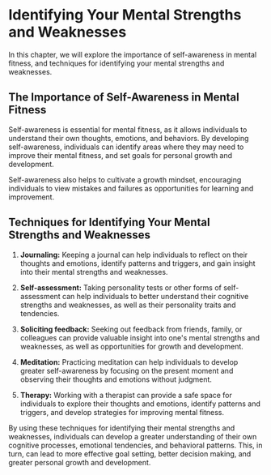 Identifying Your Mental Strengths and Weaknesses
====================================================================================

In this chapter, we will explore the importance of self-awareness in mental fitness, and techniques for identifying your mental strengths and weaknesses.

The Importance of Self-Awareness in Mental Fitness
--------------------------------------------------

Self-awareness is essential for mental fitness, as it allows individuals to understand their own thoughts, emotions, and behaviors. By developing self-awareness, individuals can identify areas where they may need to improve their mental fitness, and set goals for personal growth and development.

Self-awareness also helps to cultivate a growth mindset, encouraging individuals to view mistakes and failures as opportunities for learning and improvement.

Techniques for Identifying Your Mental Strengths and Weaknesses
---------------------------------------------------------------

1. **Journaling:** Keeping a journal can help individuals to reflect on their thoughts and emotions, identify patterns and triggers, and gain insight into their mental strengths and weaknesses.

2. **Self-assessment:** Taking personality tests or other forms of self-assessment can help individuals to better understand their cognitive strengths and weaknesses, as well as their personality traits and tendencies.

3. **Soliciting feedback:** Seeking out feedback from friends, family, or colleagues can provide valuable insight into one's mental strengths and weaknesses, as well as opportunities for growth and development.

4. **Meditation:** Practicing meditation can help individuals to develop greater self-awareness by focusing on the present moment and observing their thoughts and emotions without judgment.

5. **Therapy:** Working with a therapist can provide a safe space for individuals to explore their thoughts and emotions, identify patterns and triggers, and develop strategies for improving mental fitness.

By using these techniques for identifying their mental strengths and weaknesses, individuals can develop a greater understanding of their own cognitive processes, emotional tendencies, and behavioral patterns. This, in turn, can lead to more effective goal setting, better decision making, and greater personal growth and development.
